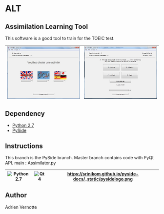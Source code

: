 ALT
===
## Assimilation Learning Tool
This software is a good tool to train for the TOEIC test.

| ![ALT2](https://raw.githubusercontent.com/AdrienVR/ALT/master/alt2.jpg "ALT2") | ![ALT1](https://raw.githubusercontent.com/AdrienVR/ALT/master/alt1.jpg "ALT1") |
|:----:|:----:|

## Dependency

* [Python 2.7](https://www.python.org/download/releases/2.7.8/)
* [PySide](https://pypi.python.org/pypi/PySide#installing-pyside-on-a-windows-system)

## Instructions

This branch is the PySide branch. Master branch contains code with PyQt API.
main : Assimilator.py

| ![Python 2.7](https://www.python.org/static/img/python-logo.png "Python 2.7") | ![Qt4](http://www.fevrierdorian.com/blog/public/logos/Qt_logo002.png "Qt4") | https://srinikom.github.io/pyside-docs/_static/pysidelogo.png |
|:----:|:----:|:----:|

## Author

Adrien Vernotte